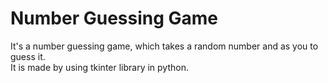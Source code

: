 # Number Guessing Game
It's a number guessing game, which takes a random number and as you to guess it. <br>
It is made by using tkinter library in python.